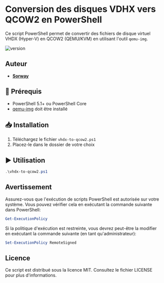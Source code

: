 # Conversion des disques VDHX vers QCOW2 en PowerShell

Ce script PowerShell permet de convertir des fichiers de disque virtuel VHDX (Hyper-V) en QCOW2 (QEMU/KVM) en utilisant l'outil `qemu-img`.

<p>
    <img src="https://img.shields.io/badge/Powershell-2CA5E0?style=for-the-badge&logo=powershell&logoColor=white" alt="version">
</p>

## Auteur
* [**Sorway**](https://github.com/Sorway)

## 🔧 Prérequis

- PowerShell 5.1+ ou PowerShell Core
- [qemu-img](https://www.qemu.org/download/) doit être installé

## 📥 Installation

1. Téléchargez le fichier `vhdx-to-qcow2.ps1`
2. Placez-le dans le dossier de votre choix

## ▶️ Utilisation

```powershell
.\vhdx-to-qcow2.ps1
```

## Avertissement

Assurez-vous que l'exécution de scripts PowerShell est autorisée sur votre système. Vous pouvez vérifier cela en exécutant la commande suivante dans PowerShell:

```powershell
Get-ExecutionPolicy
```

Si la politique d'exécution est restreinte, vous devrez peut-être la modifier en exécutant la commande suivante (en tant qu'administrateur):

```powershell
Set-ExecutionPolicy RemoteSigned
```

## Licence
Ce script est distribué sous la licence MIT. Consultez le fichier LICENSE pour plus d'informations.
